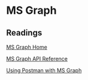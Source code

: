 # MS Graph

## Readings

[MS Graph Home](https://developer.microsoft.com/en-us/graph)

[MS Graph API Reference](https://docs.microsoft.com/en-us/graph/api/overview?view=graph-rest-1.0)

[Using Postman with MS Graph](https://docs.microsoft.com/en-us/graph/use-postman)
